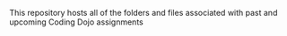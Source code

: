 This repository hosts all of the folders and files associated with past and upcoming Coding Dojo assignments
